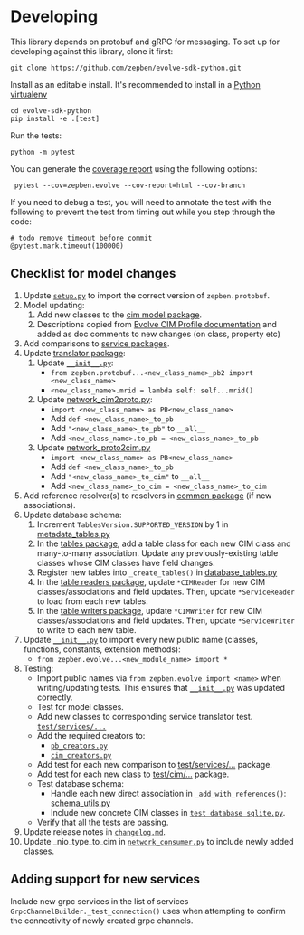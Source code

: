 # Developing ##

This library depends on protobuf and gRPC for messaging. To set up for developing against this library, clone it first:

```
git clone https://github.com/zepben/evolve-sdk-python.git
```

Install as an editable install. It's recommended to install in a [Python virtualenv](https://virtualenv.pypa.io/en/stable/)

```
cd evolve-sdk-python
pip install -e .[test]
```

Run the tests: 

```
python -m pytest
```

You can generate the [coverage report](htmlcov/index.html) using the following options:

```
 pytest --cov=zepben.evolve --cov-report=html --cov-branch
 ```

If you need to debug a test, you will need to annotate the test with the following
to prevent the test from timing out while you step through the code:

```
# todo remove timeout before commit
@pytest.mark.timeout(100000)
```

## Checklist for model changes ##

1. Update [`setup.py`](setup.py) to import the correct version of `zepben.protobuf`.
1. Model updating:
   1. Add new classes to the [cim model package](src/zepben/evolve/model/cim).
   1. Descriptions copied from [Evolve CIM Profile documentation](https://zepben.github.io/evolve/docs/cim/evolve) and added as doc comments to new changes (on class, property etc)
1. Add comparisons to [service packages](src/zepben/evolve/services).
1. Update [translator package](src/zepben/evolve/services/network/translator):
   1. Update [```__init__.py```](src/zepben/evolve/services/network/translator/__init__.py):
      * ```from zepben.protobuf...<new_class_name>_pb2 import <new_class_name>```
      * ```<new_class_name>.mrid = lambda self: self...mrid()```
   1. Update [network_cim2proto.py](src/zepben/evolve/services/network/translator/network_cim2proto.py):
      * ```import <new_class_name> as PB<new_class_name>```
      * Add ```def <new_class_name>_to_pb```  
      * Add ```"<new_class_name>_to_pb"``` to ```__all__```
      * Add ```<new_class_name>.to_pb = <new_class_name>_to_pb```
   1. Update  [network_proto2cim.py](src/zepben/evolve/services/network/translator/network_proto2cim.py)
      * ```import <new_class_name> as PB<new_class_name>```
      * Add ```def <new_class_name>_to_pb```  
      * Add ```"<new_class_name>_to_cim"``` to ```__all__```
      * Add ```<new_class_name>_to_cim = <new_class_name>_to_cim```
1. Add reference resolver(s) to resolvers in [common package](src/zepben/evolve/services/common)  (if new associations).
1. Update database schema:
   1. Increment `TablesVersion.SUPPORTED_VERSION` by 1 in [metadata_tables.py](src/zepben/evolve/database/sqlite/tables/metadata_tables.py)
   1. In the [tables package](src/zepben/evolve/database/sqlite/tables), add a table class for each new CIM class and many-to-many association.
      Update any previously-existing table classes whose CIM classes have field changes.
   1. Register new tables into `_create_tables()` in [database_tables.py](src/zepben/evolve/database/sqlite/tables/database_tables.py)
   1. In the [table readers package](src/zepben/evolve/database/sqlite/readers), update `*CIMReader` for new CIM classes/associations and field updates.
      Then, update `*ServiceReader` to load from each new tables.
   1. In the [table writers package](src/zepben/evolve/database/sqlite/writers), update `*CIMWriter` for new CIM classes/associations and field updates.
      Then, update `*ServiceWriter` to write to each new table.
1. Update [```__init__.py```](src/zepben/evolve/__init__.py) to import every new public name (classes, functions, constants, extension methods):
   * ```from zepben.evolve...<new_module_name> import *```
1. Testing:
   * Import public names via ```from zepben.evolve import <name>``` when writing/updating tests. This ensures that
     [```__init__.py```](src/zepben/evolve/__init__.py) was updated correctly.
   * Test for model classes.
   * Add new classes to corresponding service translator test. [```test/services/...```](test/services)
   * Add the required creators to:
     - [```pb_creators.py```](test/streaming/get/pb_creators.py)
     - [```cim_creators.py```](test/cim/cim_creators.py)
   * Add test for each new comparison to  [test/services/...](test/services) package.
   * Add test for each new class to  [test/cim/...](test/cim) package.
   * Test database schema:
     - Handle each new direct association in `_add_with_references()`: [schema_utils.py](test/database/sqlite/schema_utils.py)
     - Include new concrete CIM classes in [```test_database_sqlite.py```](test/database/sqlite/test_database_sqlite.py).
   * Verify that all the tests are passing. 
1. Update release notes in [```changelog.md```](changelog.md).
1. Update _nio_type_to_cim in [```network_consumer.py```](src/zepben/evolve/streaming/get/network_consumer.py) to include newly added classes.

## Adding support for new services ##

Include new grpc services in the list of services ```GrpcChannelBuilder._test_connection()``` uses when attempting to confirm the connectivity of newly created
grpc channels.
